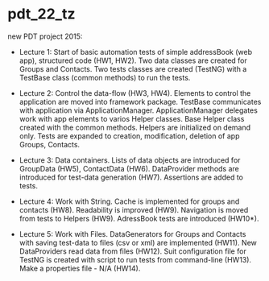 # pdt_22_tz

new PDT project 2015:
 - Lecture 1: Start of basic automation tests of simple addressBook (web app), structured code (HW1, HW2).
   Two data classes are created for Groups and Contacts. 
   Two tests classes are created (TestNG) with a TestBase class (common methods) to run the tests.
 
 - Lecture 2: Control the data-flow (HW3, HW4).
   Elements to control the application are moved into framework package.
   TestBase communicates with application via ApplicationManager.
   ApplicationManager delegates work with app elements to varios Helper classes.
   Base Helper class created with the common methods.
   Helpers are initialized on demand only.
   Tests are expanded to creation, modification, deletion of app Groups, Contacts.

 - Lecture 3: Data containers.
   Lists of data objects are introduced for GroupData (HW5), ContactData (HW6).
   DataProvider methods are introduced for test-data generation (HW7).
   Assertions are added to tests.

 - Lecture 4: Work with String.
   Cache is implemented for groups and contacts (HW8).
   Readability is improved (HW9).
   Navigation is moved from tests to Helpers (HW9).
   AdressBook tests are introduced (HW10*).

 - Lecture 5: Work with Files.
   DataGenerators for Groups and Contacts with saving test-data to files (csv or xml) are implemented (HW11).
   New DataProviders read data from files (HW12).
   Suit configuration file for TestNG is created with script to run tests from command-line (HW13).
   Make a properties file - N/A (HW14).
